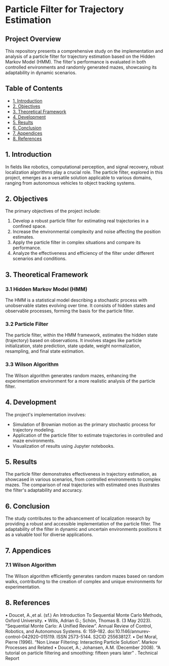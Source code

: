 # Particle Filter for Trajectory Estimation

## Project Overview

This repository presents a comprehensive study on the implementation and analysis of a particle filter for trajectory estimation based on the Hidden Markov Model (HMM). The filter's performance is evaluated in both controlled environments and randomly generated mazes, showcasing its adaptability in dynamic scenarios.

## Table of Contents

- [1. Introduction](#1-introduction)
- [2. Objectives](#2-objectives)
- [3. Theoretical Framework](#3-theoretical-framework)
- [4. Development](#4-development)
- [5. Results](#5-results)
- [6. Conclusion](#6-conclusion)
- [7. Appendices](#7-appendices)
- [8. References](#8-references)

## 1. Introduction

In fields like robotics, computational perception, and signal recovery, robust localization algorithms play a crucial role. The particle filter, explored in this project, emerges as a versatile solution applicable to various domains, ranging from autonomous vehicles to object tracking systems.

## 2. Objectives

The primary objectives of the project include:

1. Develop a robust particle filter for estimating real trajectories in a confined space.
2. Increase the environmental complexity and noise affecting the position estimates.
3. Apply the particle filter in complex situations and compare its performance.
4. Analyze the effectiveness and efficiency of the filter under different scenarios and conditions.

## 3. Theoretical Framework

### 3.1 Hidden Markov Model (HMM)

The HMM is a statistical model describing a stochastic process with unobservable states evolving over time. It consists of hidden states and observable processes, forming the basis for the particle filter.

### 3.2 Particle Filter

The particle filter, within the HMM framework, estimates the hidden state (trajectory) based on observations. It involves stages like particle initialization, state prediction, state update, weight normalization, resampling, and final state estimation.

### 3.3 Wilson Algorithm

The Wilson algorithm generates random mazes, enhancing the experimentation environment for a more realistic analysis of the particle filter.

## 4. Development

The project's implementation involves:

- Simulation of Brownian motion as the primary stochastic process for trajectory modeling.
- Application of the particle filter to estimate trajectories in controlled and maze environments.
- Visualization of results using Jupyter notebooks.

## 5. Results

The particle filter demonstrates effectiveness in trajectory estimation, as showcased in various scenarios, from controlled environments to complex mazes. The comparison of real trajectories with estimated ones illustrates the filter's adaptability and accuracy.

## 6. Conclusion

The study contributes to the advancement of localization research by providing a robust and accessible implementation of the particle filter. The adaptability of the filter in dynamic and uncertain environments positions it as a valuable tool for diverse applications.

## 7. Appendices

### 7.1 Wilson Algorithm

The Wilson algorithm efficiently generates random mazes based on random walks, contributing to the creation of complex and unique environments for experimentation.

## 8. References

• Doucet, A.,et al. (sf.) An Introduction To Sequential Monte Carlo Methods, Oxford University.
• Wills, Adrian G.; Schön, Thomas B. (3 May 2023). “Sequential Monte Carlo: A Unified Review”. Annual Review of Control, Robotics, and Autonomous Systems. 6: 159–182. doi:10.1146/annurev-control-042920-015119. ISSN 2573-5144. S2CID 255638127.
• Del Moral, Pierre (1996). “Non Linear Filtering: Interacting Particle Solution”. Markov Processes and Related
• Doucet, A.; Johansen, A.M. (December 2008). “A tutorial on particle filtering and smoothing: fifteen years later” . Technical Report

